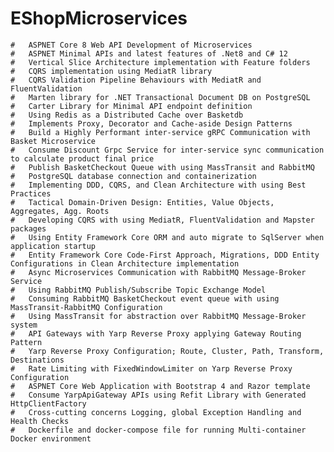 # EShopMicroservices
    #	ASPNET Core 8 Web API Development of Microservices
    #	ASPNET Minimal APIs and latest features of .Net8 and C# 12
    #	Vertical Slice Architecture implementation with Feature folders
    #	CQRS implementation using MediatR library
    #	CQRS Validation Pipeline Behaviours with MediatR and FluentValidation
    #	Marten library for .NET Transactional Document DB on PostgreSQL
    #	Carter Library for Minimal API endpoint definition
    #	Using Redis as a Distributed Cache over Basketdb
    #	Implements Proxy, Decorator and Cache-aside Design Patterns
    #	Build a Highly Performant inter-service gRPC Communication with Basket Microservice
    #	Consume Discount Grpc Service for inter-service sync communication to calculate product final price
    #	Publish BasketCheckout Queue with using MassTransit and RabbitMQ
    #	PostgreSQL database connection and containerization
    #	Implementing DDD, CQRS, and Clean Architecture with using Best Practices
    #	Tactical Domain-Driven Design: Entities, Value Objects, Aggregates, Agg. Roots
    #	Developing CQRS with using MediatR, FluentValidation and Mapster packages
    #	Using Entity Framework Core ORM and auto migrate to SqlServer when application startup
    #	Entity Framework Core Code-First Approach, Migrations, DDD Entity Configurations in Clean Architecture implementation
    #	Async Microservices Communication with RabbitMQ Message-Broker Service
    #	Using RabbitMQ Publish/Subscribe Topic Exchange Model
    #	Consuming RabbitMQ BasketCheckout event queue with using MassTransit-RabbitMQ Configuration
    #	Using MassTransit for abstraction over RabbitMQ Message-Broker system
    #	API Gateways with Yarp Reverse Proxy applying Gateway Routing Pattern
    #	Yarp Reverse Proxy Configuration; Route, Cluster, Path, Transform, Destinations
    #	Rate Limiting with FixedWindowLimiter on Yarp Reverse Proxy Configuration
    #	ASPNET Core Web Application with Bootstrap 4 and Razor template
    #	Consume YarpApiGateway APIs using Refit Library with Generated HttpClientFactory
    #	Cross-cutting concerns Logging, global Exception Handling and Health Checks
    #	Dockerfile and docker-compose file for running Multi-container Docker environment

